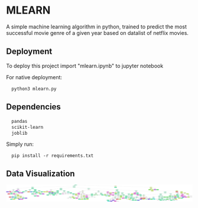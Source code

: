 
# MLEARN

A simple machine learning algorithm in python, trained to predict the most successful movie genre of a given year based on datalist of netflix movies.

## Deployment

To deploy this project import "mlearn.ipynb" to jupyter notebook

For native deployment:
```
  python3 mlearn.py
```

## Dependencies
```
  pandas
  scikit-learn
  joblib
```
Simply run:
```
  pip install -r requirements.txt
```
## Data Visualization

![](visualization/graphviz.png)